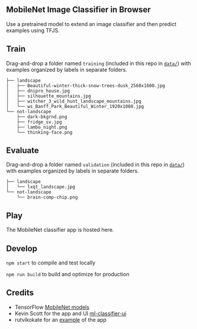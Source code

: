 ## MobileNet Image Classifier in Browser
Use a pretrained model to extend an image classifier and then predict examples using TFJS.


## Train
Drag-and-drop a folder named `training` (included in this repo in [`data/`](./data)) with examples organized by labels in separate folders.
```shell
├── landscape
│   ├── Beautiful-winter-thick-snow-trees-dusk_2560x1600.jpg
│   ├── dnipro_house.jpg
│   ├── silhouette_mountains.jpg
│   ├── witcher_3_wild_hunt_landscape_mountains.jpg
│   └── ws_Banff_Park_Beautiful_Winter_1920x1080.jpg
└── not-landscape
    ├── dark-bkgrnd.png
    ├── fridge_sv.jpg
    ├── lambo_night.png
    └── thinking-face.png
```


## Evaluate
Drag-and-drop a folder named `validation` (included in this repo in [`data/`](./data)) with examples organized by labels in separate folders.
```shell
├── landscape
│   └── lxqt_landscape.jpg
└── not-landscape
    └── brain-comp-chip.png
```


## Play
The MobileNet classifier app is hosted here.


## Develop
`npm start` to compile and test locally

`npm run build` to build and optimize for production


## Credits
- TensorFlow [MobileNet models](https://github.com/tensorflow/models/blob/master/research/slim/nets/mobilenet_v1.md)
- Kevin Scott for the app and UI [ml-classifier-ui](https://github.com/thekevinscott/ml-classifier-ui)
- rutvikokate for an [example](https://github.com/rutvikokate/image-classify) of the app 
